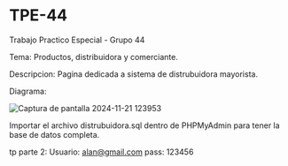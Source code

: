 # TPE-44
Trabajo Practico Especial - Grupo 44

Tema: Productos, distribuidora y comerciante.

Descripcion: Pagina dedicada a sistema de distrubuidora mayorista.

Diagrama:

![Captura de pantalla 2024-11-21 123953](https://github.com/user-attachments/assets/5189af84-936c-4635-af37-36652d4bfdd1)

Importar el archivo distrubuidora.sql dentro de PHPMyAdmin para tener la base de datos completa.

tp parte 2: Usuario: alan@gmail.com pass: 123456
